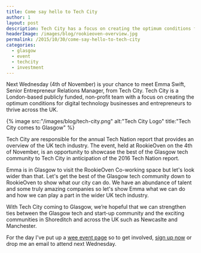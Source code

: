 ```yaml
---
title: Come say hello to Tech City
author: 1
layout: post
description: Tech City has a focus on creating the optimum conditions for digital technology businesses and entrepreneurs to thrive across the UK and you can meet Emma from the team at RookieOven.
headerImage: /images/blog/rookieoven-overview.jpg
permalink: /2015/10/30/come-say-hello-to-tech-city
categories:
  - glasgow
  - event
  - techcity
  - investment
---
```

Next Wednesday (4th of November) is your chance to meet Emma Swift, Senior Entrepreneur Relations Manager, from Tech City. Tech City is a London-based publicly funded, non-profit team with a focus on creating the optimum conditions for digital technology businesses and entrepreneurs to thrive across the UK.

{% image src:"/images/blog/tech-city.png" alt:"Tech City Logo" title:"Tech City comes to Glasgow" %}

Tech City are responsible for the annual Tech Nation report that provides an overview of the UK tech industry. The event, held at RookieOven on the 4th of November, is an opportunity to showcase the best of the Glasgow tech community to Tech City in anticipation of the 2016 Tech Nation report.

Emma is in Glasgow to visit the RookieOven Co-working space but let's look wider than that. Let's get the best of the Glasgow tech community down to RookieOven to show what our city can do. We have an abundance of talent and some truly amazing companies so let's show Emma what we can do and how we can play a part in the wider UK tech industry.

With Tech City coming to Glasgow, we’re hopeful that we can strengthen ties between the Glasgow tech and start-up community and the exciting communities in Shoreditch and across the UK such as Newcaslte and Manchester.

For the day I've put up a [wee event page](http://tech-city.confetti.events) so to get involved, [sign up now](http://tech-city.confetti.events) or drop me an email to attend next Wednesday.
